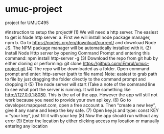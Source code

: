 # umuc-project
project for UMUC495

#instruction to setup the project#
(1)	We will need a http server. The easiest to get is Node http server.
  a.	First we will install node package manager, npm
  b.	Go to https://nodejs.org/en/download/current/ and download Node JS. The NPM package manager will be automatically installed with it.
(2)	Install Node Http server by opening Command Prompt and entering this command: 
npm install http-server -g
(3)	Download the repo from git hub by either cloning or performing: git clone https://github.com/iEmrul/umuc-project.git
(4)	The repo will be downloaded as a folder. Open command prompt and enter:
http-server (path to file name)
Note: easiest to grab path to file by just dragging the folder directly to the command prompt and dropping it
(5)	The node server will start (Take a note of the command line to see what port the server is running. It will be something like http://127.0.0.1:8080. This is the url of the app. However the app will still not work because you need to provide your own api key. 
(6)	Go to developer.mapquest.com, open a free account 
  a.	Then “create a new key”, give it any name and keep the key safe.
(7)	Open key.js and type: const KEY = “your key”, just fill it with your key
(8)	Now the app should run without any error
(9) Enter the location by either clicking access my location or manually entering any location
